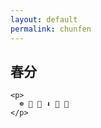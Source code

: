 ```yaml
---
layout: default
permalink: chunfen
---
```


<div>

  <section>
    <p>
    </p>
    <h2>春分</h2>
    
    <p>
      ☸️ 🚫 🛐 ⬇️ 🧯 🔦
    </p>

  </section>

</div>
